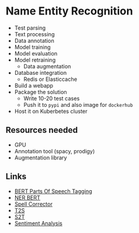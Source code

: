 # Name Entity Recognition
- Test parsing
- Text processing
- Data annotation
- Model training
- Model evaluation
- Model retraining
  - Data augmentation
- Database integration
  - Redis or Elasticcache
- Build a webapp
- Package the solution
  - Write 10-20 test cases
  - Push it to `pypi` and also image for `dockerhub` 
- Host it on Kuberbetes cluster

## Resources needed
- GPU
- Annotation tool (spacy, prodigy)
- Augmentation library

## Links
- [BERT Parts Of Speech Tagging](https://drive.google.com/drive/folders/15KdBxLNm-Ym9SqPiFhciS6mN-0gMQBN5?usp=sharing)
- [NER BERT](https://drive.google.com/drive/folders/143MBWISPXyNpRQD5xjbYaRcsxxRrOLH0?usp=sharing)
- [Spell Corrector](https://drive.google.com/drive/folders/1tVhy7sFyJ8qA3lsdkw7II9-3FBWKSQGa?usp=sharing)
- [T2S](https://drive.google.com/drive/folders/1azEKh8H19izAGkZrGmuebbgRnYBU1p2B?usp=sharing)
- [S2T](https://drive.google.com/drive/folders/1ORzhZ8BIDRL6y8xLijLit1xKsAizlJJ2?usp=sharing)
- [Sentiment Analysis](https://drive.google.com/drive/folders/1UdISS1mzXwPg4bV5H_-Y4k3ITO9cmLUu?usp=sharing)
